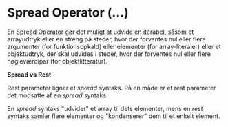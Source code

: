 # Spread Operator (...) 

En Spread Operator gør det muligt at udvide en iterabel, såsom et arrayudtryk eller en streng på steder, hvor der forventes nul eller flere argumenter (for funktionsopkald) eller elementer (for array-literaler) eller et objektudtryk, der skal udvides i steder, hvor der forventes nul eller flere nøgleværdipar (for objektlitteratur).

**Spread vs Rest**

Rest parameter ligner et *spread* syntaks. På en måde er et rest parameter det modsatte af en *spread* syntaks. 

En *spread* syntaks "udvider" et array til dets elementer, mens en *rest* syntaks samler flere elementer og "kondenserer" dem til et enkelt element.